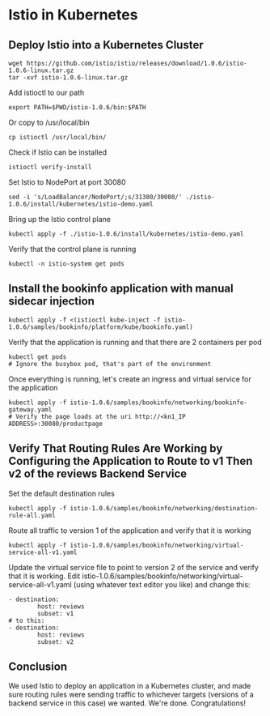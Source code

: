 # Istio in Kubernetes

## Deploy Istio into a Kubernetes Cluster

```
wget https://github.com/istio/istio/releases/download/1.0.6/istio-1.0.6-linux.tar.gz
tar -xvf istio-1.0.6-linux.tar.gz
```

Add istioctl to our path
```
export PATH=$PWD/istio-1.0.6/bin:$PATH
```

Or copy to /usr/local/bin
```
cp istioctl /usr/local/bin/
```

Check if Istio can be installed
```
istioctl verify-install
```

Set Istio to NodePort at port 30080
```
sed -i 's/LoadBalancer/NodePort/;s/31380/30080/' ./istio-1.0.6/install/kubernetes/istio-demo.yaml
```

Bring up the Istio control plane
```
kubectl apply -f ./istio-1.0.6/install/kubernetes/istio-demo.yaml
```


Verify that the control plane is running
```
kubectl -n istio-system get pods
```

## Install the bookinfo application with manual sidecar injection

```
kubectl apply -f <(istioctl kube-inject -f istio-1.0.6/samples/bookinfo/platform/kube/bookinfo.yaml)
```

Verify that the application is running and that there are 2 containers per pod
```
kubectl get pods
# Ignore the busybox pod, that's part of the environment
```

Once everything is running, let's create an ingress and virtual service for the application
```
kubectl apply -f istio-1.0.6/samples/bookinfo/networking/bookinfo-gateway.yaml
# Verify the page loads at the uri http://<kn1_IP ADDRESS>:30080/productpage
```

## Verify That Routing Rules Are Working by Configuring the Application to Route to v1 Then v2 of the reviews Backend Service

Set the default destination rules
```
kubectl apply -f istio-1.0.6/samples/bookinfo/networking/destination-rule-all.yaml
```


Route all traffic to version 1 of the application and verify that it is working
```
kubectl apply -f istio-1.0.6/samples/bookinfo/networking/virtual-service-all-v1.yaml
```

Update the virtual service file to point to version 2 of the service and verify that it is working. Edit istio-1.0.6/samples/bookinfo/networking/virtual-service-all-v1.yaml (using whatever text editor you like) and change this:
```
- destination:
        host: reviews
        subset: v1
# to this:
- destination:
        host: reviews
        subset: v2
```


## Conclusion


We used Istio to deploy an application in a Kubernetes cluster, and made sure routing rules were sending traffic to whichever targets (versions of a backend service in this case) we wanted. We're done. Congratulations!





